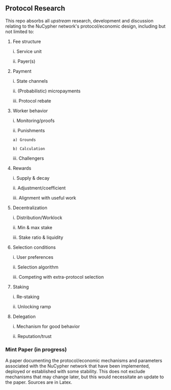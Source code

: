 ## Protocol Research

This repo absorbs all *upstream* research, development and discussion relating to the NuCypher network's protocol/economic design, including but not limited to:

1. Fee structure

   i. Service unit

   ii. Payer(s)

2. Payment 

    i. State channels

    ii. (Probabilistic) micropayments

    iii. Protocol rebate

3. Worker behavior

   i. Monitoring/proofs

   ii. Punishments

       a) Grounds

       b) Calculation

   iii. Challengers

4. Rewards

   i. Supply & decay

   ii. Adjustment/coefficient

   iii. Alignment with useful work

5. Decentralization

    i. Distribution/Worklock

    ii. Min & max stake

    iii. Stake ratio & liquidity

6. Selection conditions 

   i. User preferences

   ii. Selection algorithm

   iii. Competing with extra-protocol selection

7. Staking

   i. Re-staking

   ii. Unlocking ramp

8. Delegation

   i. Mechanism for good behavior

   ii. Reputation/trust


### Mint Paper (in progress)

A paper documenting the protocol/economic mechanisms and parameters associated with the NuCypher network that have been implemented, deployed or established with some stability. This does not exclude mechanisms that may change later, but this would necessitate an update to the paper. Sources are in Latex.


